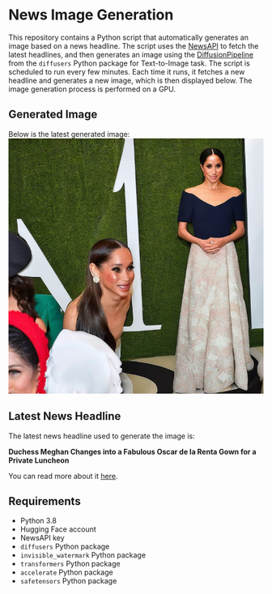 # News Image Generation
This repository contains a Python script that automatically generates an image based on a news headline. The script uses the [NewsAPI](https://newsapi.org/) to fetch the latest headlines, and then generates an image using the [DiffusionPipeline](https://github.com/huggingface/diffusers) from the `diffusers` Python package for Text-to-Image task.
The script is scheduled to run every few minutes. Each time it runs, it fetches a new headline and generates a new image, which is then displayed below. The image generation process is performed on a GPU.

## Generated Image
Below is the latest generated image:
![Generated Image](image.png)

## Latest News Headline
The latest news headline used to generate the image is:

**Duchess Meghan Changes into a Fabulous Oscar de la Renta Gown for a Private Luncheon**

You can read more about it [here](https://news.google.com/rss/articles/CBMi0gFBVV95cUxOR2daUmRJZW1IeHBKeHFMOTJTR3ZmVzZZWlM5NUhmVjdNTWp0aTZiRC1vNW1QZkdwcW5PV2ZybGtTQ2xIQUFONWFaR3FrazhpRTlTTzZFRVNsajQxaDhRT3RjaGFFcDAtOXlvMDdfOTcyMXNOWTdrd0t4VDdOR24zdEthOUI0VVBEd0x1YU1MWF82RVdtQUpxWUtrWVlWSnlUMkdoeGhWRUJfams2cTk1WnBSZE5uaEdPcWNUZGRNRlhnZ0hsOVBKcUdvRlQ5TW0yN3c?oc=5).

## Requirements
- Python 3.8
- Hugging Face account
- NewsAPI key
- `diffusers` Python package
- `invisible_watermark` Python package
- `transformers` Python package
- `accelerate` Python package
- `safetensors` Python package
